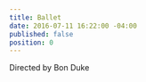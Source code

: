```yaml
---
title: Ballet
date: 2016-07-11 16:22:00 -04:00
published: false
position: 0
---
```


Directed by Bon Duke